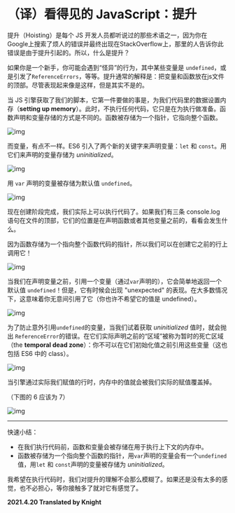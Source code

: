 # （译）看得见的 JavaScript：提升

提升（Hoisting）是每个 JS 开发人员都听说过的那些术语之一，因为你在Google上搜索了烦人的错误并最终出现在StackOverflow上，那里的人告诉你此错误是由于提升引起的。所以，什么是提升？

如果你是一个新手，你可能会遇到“怪异”的行为，其中某些变量是 `undefined`，或是引发了`ReferenceErrors`，等等。提升通常的解释是：把变量和函数放在js文件的顶部。尽管表现起来像是这样，但是其实不是的。

当 JS 引擎获取了我们的脚本，它第一件要做的事是，为我们代码里的数据设置内存（**setting up memory**）。此时，不执行任何代码，它只是在为执行做准备。函数声明和变量存储的方式是不同的。函数被存储为一个指针，它指向整个函数。

![img](https://res.cloudinary.com/practicaldev/image/fetch/s--lLfiCbTX--/c_limit%2Cf_auto%2Cfl_progressive%2Cq_66%2Cw_880/https://devtolydiahallie.s3-us-west-1.amazonaws.com/gif7.gif)

而变量，有点不一样。ES6 引入了两个新的关键字来声明变量：`let` 和 `const`。用它们来声明的变量存储为 *uninitialized*。

![img](https://res.cloudinary.com/practicaldev/image/fetch/s--vRtKMspn--/c_limit%2Cf_auto%2Cfl_progressive%2Cq_66%2Cw_880/https://devtolydiahallie.s3-us-west-1.amazonaws.com/gif8.gif)

用 `var` 声明的变量被存储为默认值 `undefined`。

![img](https://res.cloudinary.com/practicaldev/image/fetch/s--zvlaEaAo--/c_limit%2Cf_auto%2Cfl_progressive%2Cq_66%2Cw_880/https://devtolydiahallie.s3-us-west-1.amazonaws.com/gif9.gif)

现在创建阶段完成，我们实际上可以执行代码了。如果我们有三条 console.log 语句在文件的顶部，它们的位置是在声明函数或者其他变量之前的，看看会发生什么。

因为函数存储为一个指向整个函数代码的指针，所以我们可以在创建它之前的行上调用它！

![img](https://res.cloudinary.com/practicaldev/image/fetch/s--nk1taOke--/c_limit%2Cf_auto%2Cfl_progressive%2Cq_66%2Cw_880/https://devtolydiahallie.s3-us-west-1.amazonaws.com/gif16.gif)

当我们在声明变量之前，引用一个变量（通过`var`声明的），它会简单地返回一个默认值 `undefined`！但是，它有时候会出现 "unexpected" 的表现。在大多数情况下，这意味着你无意间引用了它（你也许不希望它的值是 undefined）。

![img](https://res.cloudinary.com/practicaldev/image/fetch/s--2nai6XPr--/c_limit%2Cf_auto%2Cfl_progressive%2Cq_66%2Cw_880/https://devtolydiahallie.s3-us-west-1.amazonaws.com/gif17.gif)

为了防止意外引用`undefined`的变量，当我们试着获取 *uninitialized* 值时，就会抛出 `ReferenceError`的错误。在它们实际声明之前的“区域”被称为暂时的死亡区域（the **temporal dead zone**）：你不可以在它们初始化值之前引用这些变量（这也包括 ES6 中的 class）。

![img](https://res.cloudinary.com/practicaldev/image/fetch/s--VVPlWhGC--/c_limit%2Cf_auto%2Cfl_progressive%2Cq_66%2Cw_880/https://devtolydiahallie.s3-us-west-1.amazonaws.com/gif18.gif)

当引擎通过实际我们赋值的行时，内存中的值就会被我们实际的赋值覆盖掉。

（下图的 6 应该为 7）

![img](https://res.cloudinary.com/practicaldev/image/fetch/s--LGEaCMkS--/c_limit%2Cf_auto%2Cfl_progressive%2Cq_66%2Cw_880/https://devtolydiahallie.s3-us-west-1.amazonaws.com/gif12.gif)

------

快速小结：

* 在我们执行代码前，函数和变量会被存储在用于执行上下文的内存中。
* 函数被存储为一个指向整个函数的指针，用`var`声明的变量会有一个`undefined`值，用`let` 和 `const`声明的变量被存储为 *uninitialized*。 

我希望在执行代码时，我们对提升的理解不会那么模糊了。如果还是没有太多的感觉，也不必担心，等你接触多了就对它有感觉了。

**2021.4.20 Translated by Knight**